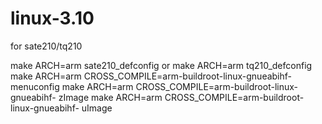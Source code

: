 # linux-3.10
for sate210/tq210

make ARCH=arm sate210_defconfig
or
make ARCH=arm tq210_defconfig
make ARCH=arm CROSS_COMPILE=arm-buildroot-linux-gnueabihf- menuconfig
make ARCH=arm CROSS_COMPILE=arm-buildroot-linux-gnueabihf- zImage
make ARCH=arm CROSS_COMPILE=arm-buildroot-linux-gnueabihf- uImage
